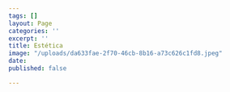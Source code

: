 ```yaml
---
tags: []
layout: Page
categories: ''
excerpt: ''
title: Estética
image: "/uploads/da633fae-2f70-46cb-8b16-a73c626c1fd8.jpeg"
date: 
published: false

---
```

